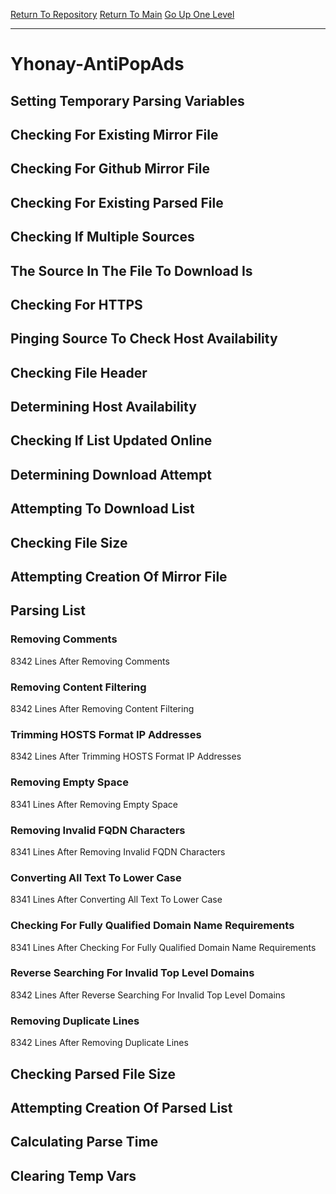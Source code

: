[Return To Repository](https://github.com/deathbybandaid/piholeparser/)
[Return To Main](https://github.com/deathbybandaid/piholeparser/blob/master/RecentRunLogs/Mainlog.md)
[Go Up One Level](https://github.com/deathbybandaid/piholeparser/blob/master/RecentRunLogs/TopLevelScripts/30-Processing-External-Blacklists.md)
____________________________________
# Yhonay-AntiPopAds
## Setting Temporary Parsing Variables
## Checking For Existing Mirror File
## Checking For Github Mirror File
## Checking For Existing Parsed File
## Checking If Multiple Sources
## The Source In The File To Download Is
## Checking For HTTPS
## Pinging Source To Check Host Availability
## Checking File Header
## Determining Host Availability
## Checking If List Updated Online
## Determining Download Attempt
## Attempting To Download List
## Checking File Size
## Attempting Creation Of Mirror File
## Parsing List
### Removing Comments
8342 Lines After Removing Comments
### Removing Content Filtering
8342 Lines After Removing Content Filtering
### Trimming HOSTS Format IP Addresses
8342 Lines After Trimming HOSTS Format IP Addresses
### Removing Empty Space
8341 Lines After Removing Empty Space
### Removing Invalid FQDN Characters
8341 Lines After Removing Invalid FQDN Characters
### Converting All Text To Lower Case
8341 Lines After Converting All Text To Lower Case
### Checking For Fully Qualified Domain Name Requirements
8341 Lines After Checking For Fully Qualified Domain Name Requirements
### Reverse Searching For Invalid Top Level Domains
8342 Lines After Reverse Searching For Invalid Top Level Domains
### Removing Duplicate Lines
8342 Lines After Removing Duplicate Lines
## Checking Parsed File Size
## Attempting Creation Of Parsed List
## Calculating Parse Time
## Clearing Temp Vars
